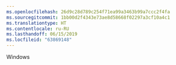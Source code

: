 ```yaml
---
ms.openlocfilehash: 26d9c28d789c254f71ea99a3463b99a7ccc2f4fa
ms.sourcegitcommit: 1bb00d2f4343e73ae8d58668f02297a3cf10a4c1
ms.translationtype: HT
ms.contentlocale: ru-RU
ms.lasthandoff: 06/15/2019
ms.locfileid: "63869148"
---
```

Windows